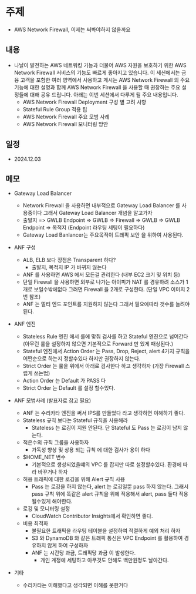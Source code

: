 # 주제
- AWS Network Firewall, 이제는 써봐야하지 않을까요

## 내용 
- 나날이 발전하는 AWS 네트워킹 기능과 더불어 AWS 자원을 보호하기 위한 AWS Network Firewall 서비스의 기능도 빠르게 좋아지고 있습니다. 이 세션에서는 금융 고객을 포함한 여러 영역에서 사용하고 계시는 AWS Network Firewall 의 주요 기능에 대한 설명과 함께 AWS Network Firewall 을 사용할 때 권장하는 주요 설정들에 대해 공유 드립니다. 아래는 이번 세션에서 다루게 될 주요 내용입니다.
  - AWS Network Firewall Deployment 구성 별 고려 사항
  - Stateful Rule Group 적용 팁
  - AWS Network Firewall 주요 모범 사례
  - AWS Network Firewall 모니터링 방안

## 일정
- 2024.12.03

## 메모
- Gateway Load Balancer
  - Network Firewall 을 사용하면 내부적으로 Gateway Load Balancer 를 사용중이다 그래서 Gateway Load Balancer 개념을 알고가자
  - 출발지 => GWLB Endpoint => GWLB => Firewall => GWLB => GWLB Endpoint => 목적지 (Endpoint 라우팅 세팅이 필요하다)
  - Gateway Load Banlancer는 주요목적이 트래픽 보안 을 위하여 사용된다.

- ANF 구성
  - ALB, ELB 보다 장점은 Transparent 하다?
    - 출발지, 목적지 IP 가 바뀌지 않는다
  - ANF 를 사용하면 AWS 에서 모든걸 관리한다 (내부 EC2 크기 및 위치 등)
  - 단일 Firewall 을 사용하면 외부로 나가는 아이피가 NAT 를 경유하려 소스가 1개로 보일수밖에없다 그러면 Firewall 을 2개로 구성한다. (단일 VPC 이미지 2번 참조)
  - ANF 는 멀티 엔드 포인트를 지원하지 않는다 그래서 필요에따라 갯수를 늘려야된다.

- ANF 엔진
  - Stateless Rule 엔진 에서 룰에 맞춰 검사를 하고 Stateful 엔진으로 넘어간다 (아무런 룰을 설정하지 않으면 기본적으로 Forward 만 있게 패싱된다.)
  - Stateful 엔진에서 Action Order 는 Pass, Drop, Reject, alert 4가지 규칙을 어떤순으로 하는지 정할수있다 하지만 권장하지 않는다.
  - Strict Order 는 룰을 위에서 아래로 검사한다 하고 생각하자 (가장 Firewall 스럽게 쓰는법)
  - Action Order 는 Default 가 PASS 다
  - Strict Order 는 Default 를 설정 할수있다.

- ANF 모범사례 (발표자료 참고 필요)
  - ANF 는 수리카타 엔진을 써서 IPS를 만들었다 라고 생각하면 이해하기 좋다.
  - Stateless 규칙 보다는 Stateful 규칙을 사용해라 
    - Stateless 는 로깅이 지원 안된다. 단 Stateful 도 Pass 는 로깅이 남지 않는다.
  - 적은수의 규칙 그룹을 사용하자
    - 가독성 향상 및 상용 되는 규칙 에 대한 검사가 용이 하다
  - $HOME_NET 변수
    - 기본적으로 생성되었을떄의 VPC 를 잡지만 따로 설정할수있다. 환경에 따라 바꾸거나 하자
  - 허용 트래픽에 대한 로깅을 위해 Alert 규칙 사용
    - Pass 는 로깅을 하지 않는다, alert 는 로깅일뿐 pass 하지 않는다. 그래서 pass 규칙 위에 똑같은 alert 규칙을 위에 적용해서 alert, pass 둘다 적용될수있게 해야한다.
  - 로깅 및 모니터링 설정
    - CloudWatch Contributor Insights에서 확인하면 좋다.
  - 비용 최적화
    - 불필요한 트래픽을 라우팅 테이블을 설정하여 적절하게 예외 처리 하자
    - S3 와 DynamoDB 와 같은 트래픽 통신은 VPC Endpoint 를 활용하여 경유하지 않게 하여 구성하자
    - ANF 는 시간당 과금, 트래픽당 과금 이 발생한다.
      - 개인 계정에 세팅하고 아무것도 안해도 백만원정도 날아간다.

- 기타
  - 수리카타는 이해했다고 생각되면 이해를 못한거다